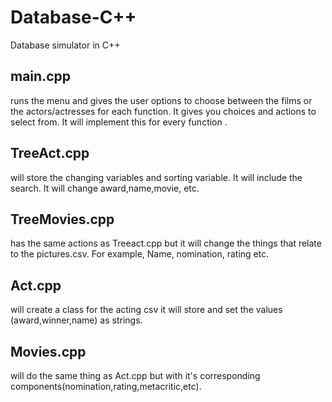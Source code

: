 # Database-C++
Database simulator in C++

## main.cpp </br>
runs the menu and gives the user options to choose between the films or the actors/actresses for each function. It gives you choices and actions to select from. It will implement this for every function .

## TreeAct.cpp </br>
will store the changing variables and sorting variable. It will include the search. It will change award,name,movie, etc. 

## TreeMovies.cpp </br>
has the same actions as Treeact.cpp but it will change the things that relate to the pictures.csv. For example, Name, nomination, rating etc. 

## Act.cpp </br>
will create a class for the acting csv it will store and set the values (award,winner,name) as strings. 

## Movies.cpp </br>
will do the same thing as Act.cpp but with it's corresponding components(nomination,rating,metacritic,etc).   

